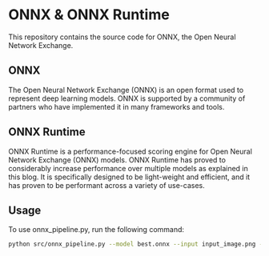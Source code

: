 # ONNX & ONNX Runtime

This repository contains the source code for ONNX, the Open Neural Network Exchange. 

## ONNX
The Open Neural Network Exchange (ONNX) is an open format used to represent deep learning models. ONNX is supported by a community of partners who have implemented it in many frameworks and tools.

## ONNX Runtime
ONNX Runtime is a performance-focused scoring engine for Open Neural Network Exchange (ONNX) models. ONNX Runtime has proved to considerably increase performance over multiple models as explained in this blog. It is specifically designed to be light-weight and efficient, and it has proven to be performant across a variety of use-cases.

## Usage
To use onnx_pipeline.py, run the following command:

```sh
python src/onnx_pipeline.py --model best.onnx --input input_image.png --output output_segmented_image.jpg --num_threads 3 --num_streams 1
```